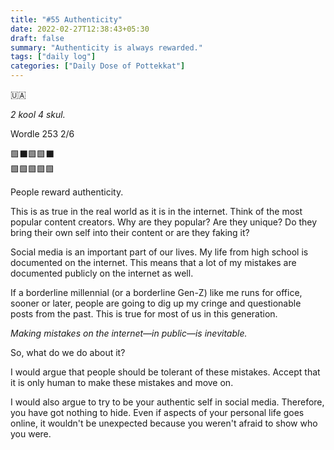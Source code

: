 ```yaml
---
title: "#55 Authenticity"
date: 2022-02-27T12:38:43+05:30
draft: false
summary: "Authenticity is always rewarded."
tags: ["daily log"]
categories: ["Daily Dose of Pottekkat"]
---
```


🇺🇦

_2 kool 4 skul._

Wordle 253 2/6

🟩⬛🟩🟩⬛\
🟩🟩🟩🟩🟩

People reward authenticity.

This is as true in the real world as it is in the internet. Think of the most popular content creators. Why are they popular? Are they unique? Do they bring their own self into their content or are they faking it?

Social media is an important part of our lives. My life from high school is documented on the internet. This means that a lot of my mistakes are documented publicly on the internet as well.

If a borderline millennial (or a borderline Gen-Z) like me runs for office, sooner or later, people are going to dig up my cringe and questionable posts from the past. This is true for most of us in this generation.

_Making mistakes on the internet—in public—is inevitable._

So, what do we do about it?

I would argue that people should be tolerant of these mistakes. Accept that it is only human to make these mistakes and move on.

I would also argue to try to be your authentic self in social media. Therefore, you have got nothing to hide. Even if aspects of your personal life goes online, it wouldn't be unexpected because you weren't afraid to show who you were.
